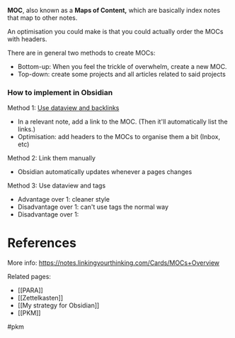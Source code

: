 
**MOC**, also known as a **Maps of Content,** which are basically index notes that map to other notes.

An optimisation you could make is that you could actually order the MOCs with headers. 

There are in general two methods to create MOCs:
- Bottom-up: When you feel the trickle of overwhelm, create a new MOC.
- Top-down: create some projects and all articles related to said projects

### How to implement in Obsidian
Method 1: [Use dataview and backlinks](https://obsidian.rocks/quick-tip-quickly-organize-notes-in-obsidian/)
- In a relevant note, add a link to the MOC. (Then it'll automatically list the links.)
- Optimisation: add headers to the MOCs to organise them a bit (Inbox, etc)

Method 2: Link them manually
- Obsidian automatically updates whenever a pages changes

Method 3: Use dataview and tags
- Advantage over 1: cleaner style
- Disadvantage over 1: can't use tags the normal way
- Disadvantage over 1: 



# References
More info: https://notes.linkingyourthinking.com/Cards/MOCs+Overview

Related pages:
- [[PARA]]
- [[Zettelkasten]]
- [[My strategy for Obsidian]]
- [[PKM]]

#pkm 